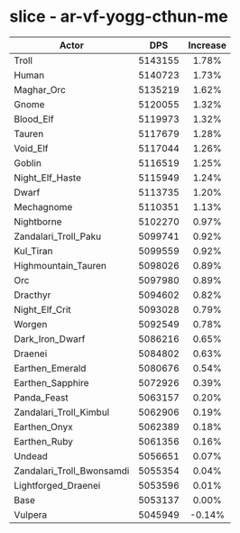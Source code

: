 # slice - ar-vf-yogg-cthun-me
| Actor | DPS | Increase |
|---|:---:|:---:|
|Troll|5143155|1.78%|
|Human|5140723|1.73%|
|Maghar_Orc|5135219|1.62%|
|Gnome|5120055|1.32%|
|Blood_Elf|5119973|1.32%|
|Tauren|5117679|1.28%|
|Void_Elf|5117044|1.26%|
|Goblin|5116519|1.25%|
|Night_Elf_Haste|5115949|1.24%|
|Dwarf|5113735|1.20%|
|Mechagnome|5110351|1.13%|
|Nightborne|5102270|0.97%|
|Zandalari_Troll_Paku|5099741|0.92%|
|Kul_Tiran|5099559|0.92%|
|Highmountain_Tauren|5098026|0.89%|
|Orc|5097980|0.89%|
|Dracthyr|5094602|0.82%|
|Night_Elf_Crit|5093028|0.79%|
|Worgen|5092549|0.78%|
|Dark_Iron_Dwarf|5086216|0.65%|
|Draenei|5084802|0.63%|
|Earthen_Emerald|5080676|0.54%|
|Earthen_Sapphire|5072926|0.39%|
|Panda_Feast|5063157|0.20%|
|Zandalari_Troll_Kimbul|5062906|0.19%|
|Earthen_Onyx|5062389|0.18%|
|Earthen_Ruby|5061356|0.16%|
|Undead|5056651|0.07%|
|Zandalari_Troll_Bwonsamdi|5055354|0.04%|
|Lightforged_Draenei|5053596|0.01%|
|Base|5053137|0.00%|
|Vulpera|5045949|-0.14%|
